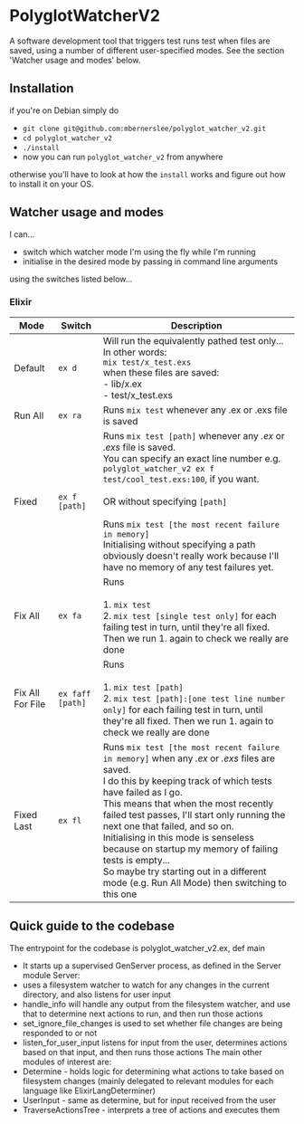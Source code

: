 <!-- Keep this up to date with the output of help -->
# PolyglotWatcherV2

A software development tool that triggers test runs test when files are saved, using a number of different user-specified modes.
See the section 'Watcher usage and modes' below.

## Installation

if you're on Debian simply do

- `git clone git@github.com:mbernerslee/polyglot_watcher_v2.git`
- `cd polyglot_watcher_v2`
- `./install`
- now you can run `polyglot_watcher_v2` from anywhere

otherwise you'll have to look at how the `install` works and figure out how to install it on your OS.

## Watcher usage and modes

I can...

- switch which watcher mode I'm using the fly while I'm running
- initialise in the desired mode by passing in command line arguments

using the switches listed below...


### Elixir

| Mode | Switch | Description |
| ---- | ------ | ----------- |
| Default | `ex d` | Will run the equivalently pathed test only...<br /> In other words: <br /> `mix test/x_test.exs` <br /> when these files are saved: <br/> - lib/x.ex<br /> - test/x_test.exs <br /> |
| Run All | `ex ra` | Runs `mix test` whenever any .ex or .exs file is saved |
| Fixed | `ex f [path]` | Runs `mix test [path]` whenever any *.ex* or *.exs* file is saved. <br /> You can specify an exact line number e.g. `polyglot_watcher_v2 ex f test/cool_test.exs:100`, if you want. <br /><br /> OR without specifying `[path]` <br /><br /> Runs `mix test [the most recent failure in memory]` <br/> Initialising without specifying a path obviously doesn't really work because I'll have no memory of any test failures yet. |
| Fix All | `ex fa` | Runs <br /><br /> 1. `mix test` <br /> 2. `mix test [single test only]` for each failing test in turn, until they're all fixed. Then we run 1. again to check we really are done |
| Fix All For File | `ex faff [path]` | Runs <br /><br /> 1. `mix test [path]` <br /> 2. `mix test [path]:[one test line number only]` for each failing test in turn, until they're all fixed. Then we run 1. again to check we really are done |
| Fixed Last | `ex fl` | Runs `mix test [the most recent failure in memory]` when any *.ex* or *.exs* files are saved. <br /> I do this by keeping track of which tests have failed as I go. <br /> This means that when the most recently failed test passes, I'll start only running the next one that failed, and so on. <br /> Initialising in this mode is senseless because on startup my memory of failing tests is empty... <br /> So maybe try starting out in a different mode (e.g. Run All Mode) then switching to this one <br /> |


## Quick guide to the codebase

 The entrypoint for the codebase is polyglot_watcher_v2.ex, def main
 * It starts up a supervised GenServer process, as defined in the Server module
 Server:
 * uses a filesystem watcher to watch for any changes in the current directory, and also listens for
 user input
 * handle_info will handle any output from the filesystem watcher, and use that to determine next actions
 to run, and then run those actions
 * set_ignore_file_changes is used to set whether file changes are being responded to or not
 * listen_for_user_input listens for input from the user, determines actions based on that input, and then
 runs those actions
 The main other modules of interest are:
 * Determine - holds logic for determining what actions to take based on filesystem changes (mainly
 delegated to relevant modules for each language like ElixirLangDeterminer)
 * UserInput - same as determine, but for input received from the user
 * TraverseActionsTree - interprets a tree of actions and executes them

